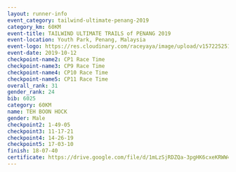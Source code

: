 ```yaml
---
layout: runner-info 
event_category: tailwind-ultimate-penang-2019 
category_km: 60KM 
event-title: TAILWIND ULTIMATE TRAILS of PENANG 2019 
event-location: Youth Park, Penang, Malaysia 
event-logo: https://res.cloudinary.com/raceyaya/image/upload/v1572252513/logo/utop-2019_h9tzys.jpg 
event-date: 2019-10-12 
checkpoint-name2: CP1 Race Time 
checkpoint-name3: CP9 Race Time 
checkpoint-name4: CP10 Race Time 
checkpoint-name5: CP11 Race Time 
overall_rank: 31
gender_rank: 24
bib: 6025
category: 60KM
name: TEH BOON HOCK
gender: Male
checkpoint2: 1-49-05
checkpoint3: 11-17-21
checkpoint4: 14-26-19
checkpoint5: 17-03-10
finish: 18-07-40
certificate: https://drive.google.com/file/d/1mLzSjRDZQa-3pgHK6cxeKRWW4u4X54gt/view?usp=sharing
---
```

